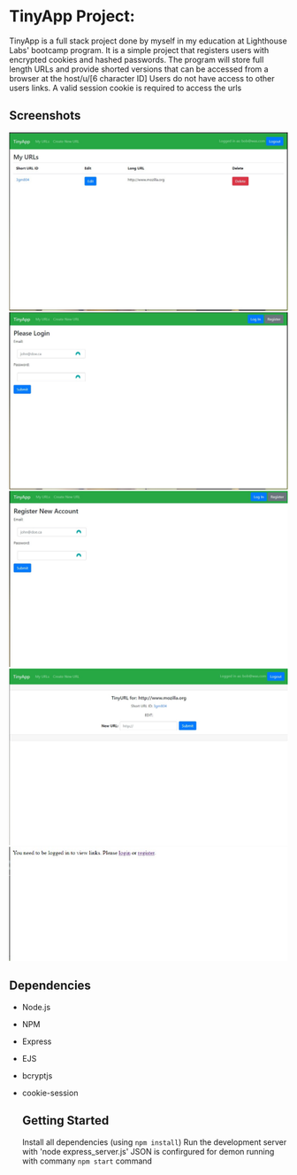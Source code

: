 # TinyApp Project:

TinyApp is a full stack project done by myself in my education at Lighthouse Labs' bootcamp program.
It is a simple project that registers users with encrypted cookies and hashed passwords.
The program will store full length URLs and provide shorted versions that can be accessed from a browser at the host/u/[6 character ID]
Users do not have access to other users links. A valid session cookie is required to access the urls

## Screenshots

!["Screenshot of URLs page"](https://github.com/Dechantg/tinyapp/blob/master/docs/tinyapp-URL-list-page.jpg)
!["Screenshot of Login page"](https://github.com/Dechantg/tinyapp/blob/master/docs/tinyapp-login-page.jpg)
!["Screenshot of registration page"](https://github.com/Dechantg/tinyapp/blob/master/docs/tinyapp-registration-page.jpg)
!["Screenshot of new entry/edit page"](https://github.com/Dechantg/tinyapp/blob/master/docs/tinyapp-new-entry-and-edit-page.jpg)
!["Screenshot of new entry/edit page"](https://github.com/Dechantg/tinyapp/blob/master/docs/tinyapp-redirect-screen.jpg)

## Dependencies

- Node.js
- NPM
- Express
- EJS
- bcryptjs
- cookie-session

  ## Getting Started

  Install all dependencies (using `npm install`)
  Run the development server with 'node express_server.js'
  JSON is confirgured for demon running with commany `npm start` command
